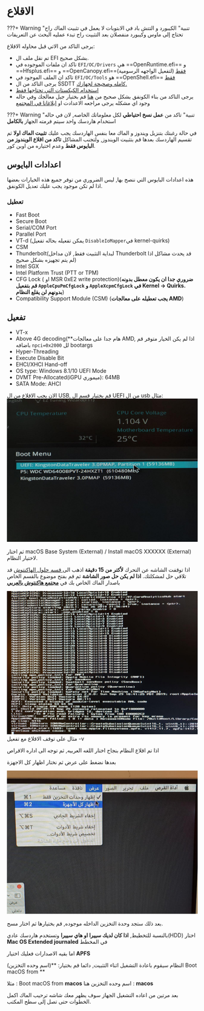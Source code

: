 # الاقلاع

???+ Warning "تنبية"
	الكيبورد و التتش باد في الابتوبات لا يعمل في تثبيت الماك راح تحتاج إلى ماوس وكيبورد منفصلان بعد التثبيت راح تبدء عمليه البحث عن التعريفات

يرجى التاكد من الاتي قبل محاوله الاقلاع:

- تم نقل ملف ال EFI بشكل صحيح.
- تاكد ان ملفات  الموجوده في `EFI/OC/Drivers` هي ==OpenRuntime.efi== و ==Hfsplus.efi== و  ==OpenCanopy.efi==(لتفعيل الواجهه الرسومية) [فقط](/EFI-setup/Opencore/)
- تاكد ان الملف الموجود في `EFI/OC/Tools` هو ==OpenShell.efi== [فقط]((/EFI-setup/Opencore/))
- يرجى التاكد من ال SSDTT [كامله وصحيحة لجهازك.](/EFI-setup/ACPI)
- [استخدام الكيكستات التي تحتاجها فقط](/EFI-setup/gathering-kexts/)
- يرجى التاكد من بناء الكونفق بشكل صحيح من [هنا](https://opencore.slowgeek.com/) قم بختيار جيل معالجك وفي حاله وجود اي مشكله يرجى مراجعه الاعدادت او [ابلاغانا في المجتمع](https://forum.هاكنتوش.com)


???+ Warning "تنبية"
	تاكد من **عمل نسخ احتياطي** لكل معلوماتك الخاصه, لان في حاله استخدام هاردسك واحد سيتم فرمته الجهاز **بالكامل**

في حالة رغبتك بتنزيل ويندوز و الماك معا بنفس الهاردسك يجب عليك **تثبيت الماك اولا** ثم تقسيم الهاردسك بعدها قم بتثبيت الويندوز, ولتجنب المشاكل **تاكد من اقلاع الويندوز من البايوس فقط** وعدم اختياره من اوبن كور.

## اعدادات البايوس

هذه اعدادات البايوس التي ننصح بها, ليس الضروري من توفر جميع هذه الخيارات بعضها اذا لم تكن موجود يجب عليك تعديل الكونفق.

### تعطيل

* Fast Boot
* Secure Boot
* Serial/COM Port
* Parallel Port
* VT-d (يمكن تفعيله بحاله تفعيل `DisableIoMapper`في kernel-quirks)
* CSM
* Thunderbolt(لبداية التثبيت فقط, لان مداخل Thunderbolt قد يحدث مشاكل اذا لم يتم تجهيزه بشكل صحيح)
* Intel SGX
* Intel Platform Trust (PTT or TPM)
* CFG Lock ( او MSR 0xE2 write protection)(**ضروري جدا ان يكون معطل بدونه قم  بتفعيل `AppleCpuPmCfgLock` و `AppleXcpmCfgLock` في Kernel -> Quirks. بدونهم لن يقلع النظام**)
* Compatibility Support Module (CSM) (**يجب تعطيله على معالجات AMD**)

## تفعيل

* VT-x
* Above 4G decoding(**هام جدا على معالجات AMD, اذا لم يكن الخيار متوفر قم باضافه `npci=0x2000` لل bootargs
* Hyper-Threading
* Execute Disable Bit
* EHCI/XHCI Hand-off
* OS type: Windows 8.1/10 UEFI Mode
* DVMT Pre-Allocated(iGPU ميموري): 64MB
* SATA Mode: AHCI

الان يجب الاقلاع من ال USB, قم بختيار قسم ال UEFI من ال usb
مثال:
![](/img/usb-selection.jpg)

ثم اختار macOS Base System (External) / Install macOS XXXXXX (External) لاختيار النظام.

اذا توقفت الشاشه عن التحرك **لأكتر من 15 دقيقة** اذهب الى[ قسم حلول الهاكنتوش](https://forum.هاكنتوش.com/forums/hackintosh-fix/) قد تلاقي حل لمشكلتك.
**اذا لم يكن حل صور الشاشة** ثم قم بفتح موضوع بالقسم الخاص باصدار الماك الخاص بك في [**مجتمع هاكنتوش بالعربي**](https://forum.هاكنتوش.com)

![](/img/debug-example.jpg)
مثال على توقف الاقلاع مع تفعيل -v 

اذا تم اقلاع النظام بنجاح اختار اللغه العربيه, ثم توجه الى اداره الاقراص

بعدها نضغط على عرض ثم نختار اظهار كل الاجهزة

![](/img/list-all-devices.jpg)

بعد ذلك ستجد وحدة التخزين الداخله موجوده, قم بختيارها ثم اختار مسح.

بالنسبة للتخطيط, **اذا كان لديك سييرا او هاي سييرا** وتستخدم هاردسك عادي(HDD) اختار **Mac OS Extended journaled** في المخطط

اما بقيه الاصدارات فعليك اختيار **APFS**

النظام سيقوم باعادة التشغيل اثناء التثبيت, دائما قم بختيار: **(اسم وحده التخزين) Boot macOS from **

مثلا : Boot macOS from **macos** اسم وحده التخزين هنا : **macos**

بعد مرتين من اعاده التشغيل الجهاز سوف يظهر معك شاشه ترحيب الماك اكمل الخطوات حتى تصل إلى سطح المكتب.

